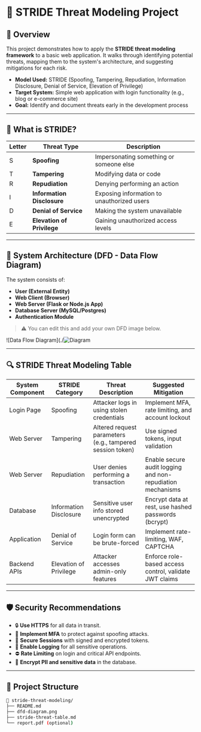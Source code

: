 # 🔐 STRIDE Threat Modeling Project

## 🧩 Overview

This project demonstrates how to apply the **STRIDE threat modeling framework** to a basic web application. It walks through identifying potential threats, mapping them to the system's architecture, and suggesting mitigations for each risk.

- **Model Used:** STRIDE (Spoofing, Tampering, Repudiation, Information Disclosure, Denial of Service, Elevation of Privilege)
- **Target System:** Simple web application with login functionality (e.g., blog or e-commerce site)
- **Goal:** Identify and document threats early in the development process

---

## 🧠 What is STRIDE?

| Letter | Threat Type              | Description                             |
|--------|--------------------------|-----------------------------------------|
| S      | **Spoofing**             | Impersonating something or someone else |
| T      | **Tampering**            | Modifying data or code                  |
| R      | **Repudiation**          | Denying performing an action            |
| I      | **Information Disclosure**| Exposing information to unauthorized users |
| D      | **Denial of Service**    | Making the system unavailable           |
| E      | **Elevation of Privilege**| Gaining unauthorized access levels      |

---

## 📌 System Architecture (DFD - Data Flow Diagram)

The system consists of:
- **User (External Entity)**
- **Web Client (Browser)**
- **Web Server (Flask or Node.js App)**
- **Database Server (MySQL/Postgres)**
- **Authentication Module**

> ⚠️ You can edit this and add your own DFD image below.

![Data Flow Diagram](./![Diagram](https://github.com/user-attachments/assets/e5055ac0-1bfd-4593-893e-5665afcafbab)

---

## 🔍 STRIDE Threat Modeling Table

| System Component | STRIDE Category | Threat Description | Suggested Mitigation |
|------------------|------------------|---------------------|-----------------------|
| Login Page       | Spoofing          | Attacker logs in using stolen credentials | Implement MFA, rate limiting, and account lockout |
| Web Server       | Tampering         | Altered request parameters (e.g., tampered session token) | Use signed tokens, input validation |
| Web Server       | Repudiation       | User denies performing a transaction | Enable secure audit logging and non-repudiation mechanisms |
| Database         | Information Disclosure | Sensitive user info stored unencrypted | Encrypt data at rest, use hashed passwords (bcrypt) |
| Application      | Denial of Service | Login form can be brute-forced | Implement rate-limiting, WAF, CAPTCHA |
| Backend APIs     | Elevation of Privilege | Attacker accesses admin-only features | Enforce role-based access control, validate JWT claims |

---

## 🛡️ Security Recommendations

- 🔒 **Use HTTPS** for all data in transit.
- 👥 **Implement MFA** to protect against spoofing attacks.
- 🧩 **Secure Sessions** with signed and encrypted tokens.
- 📜 **Enable Logging** for all sensitive operations.
- ⛔ **Rate Limiting** on login and critical API endpoints.
- 🔐 **Encrypt PII and sensitive data** in the database.

---

## 📁 Project Structure

```bash
📁 stride-threat-modeling/
├── README.md
├── dfd-diagram.png
├── stride-threat-table.md
└── report.pdf (optional)
